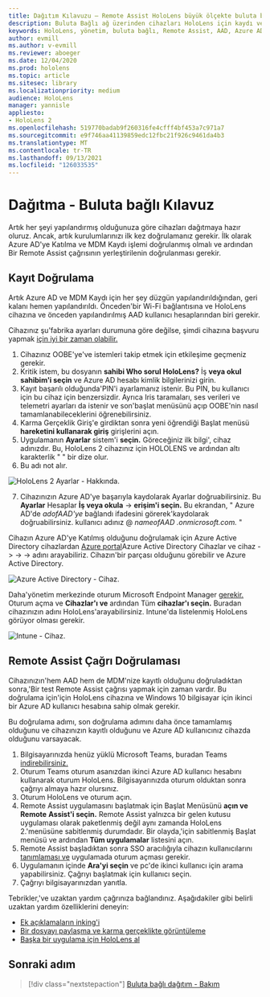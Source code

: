 ```yaml
---
title: Dağıtım Kılavuzu – Remote Assist HoloLens büyük ölçekte buluta bağlı HoloLens 2 dağıtımı - Dağıtım
description: Buluta Bağlı ağ üzerinden cihazları HoloLens için kaydı ve Remote Assist'i doğrulamayı öğrenin.
keywords: HoloLens, yönetim, buluta bağlı, Remote Assist, AAD, Azure AD, MDM, Mobil Cihaz Yönetimi
author: evmill
ms.author: v-evmill
ms.reviewer: aboeger
ms.date: 12/04/2020
ms.prod: hololens
ms.topic: article
ms.sitesec: library
ms.localizationpriority: medium
audience: HoloLens
manager: yannisle
appliesto:
- HoloLens 2
ms.openlocfilehash: 519770badab9f260316fe4cfff4bf453a7c971a7
ms.sourcegitcommit: e9f746aa41139859edc12fbc21f926c9461da4b3
ms.translationtype: MT
ms.contentlocale: tr-TR
ms.lasthandoff: 09/13/2021
ms.locfileid: "126033535"
---
```

# <a name="deploy---cloud-connected-guide"></a>Dağıtma - Buluta bağlı Kılavuz

Artık her şeyi yapılandırmış olduğunuza göre cihazları dağıtmaya hazır oluruz. Ancak, artık kurulumlarınızı ilk kez doğrulamanız gerekir. İlk olarak Azure AD'ye Katılma ve MDM Kaydı işlemi doğrulanmış olmalı ve ardından Bir Remote Assist çağrısının yerleştirilenin doğrulanması gerekir.

## <a name="enrollment-validation"></a>Kayıt Doğrulama

Artık Azure AD ve MDM Kaydı için her şey düzgün yapılandırıldığından, geri kalanı hemen yapılandırıldı. Önceden&#39;bir Wi-Fi bağlantısına ve HoloLens cihazına ve önceden yapılandırılmış AAD kullanıcı hesaplarından biri gerekir.

Cihazınız şu&#39;fabrika ayarları durumuna göre değilse, şimdi cihazına başvuru yapmak [için iyi bir zaman olabilir.](/hololens/hololens-recovery#clean-reflash-the-device)

1. Cihazınız OOBE'ye&#39;ve istemleri takip etmek için etkileşime geçmeniz gerekir. 
1. Kritik istem, bu dosyanın **sahibi Who sorul HoloLens?** İş **veya okul sahibim'i seçin** ve Azure AD hesabı kimlik bilgilerinizi girin.
1. Kayıt başarılı olduğunda&#39;PIN'i ayarlamanız istenir. Bu PIN, bu kullanıcı için bu cihaz için benzersizdir. Ayrıca Iris taramaları, ses verileri ve telemetri ayarları da istenir ve son&#39;başlat menüsünü açıp OOBE'nin nasıl tamamlanabileceklerini öğrenebilirsiniz.
1. Karma Gerçeklik Giriş'e girdiktan sonra yeni öğrendiği Başlat menüsü **hareketini kullanarak giriş** girişlerini açın.
1. Uygulamanın **Ayarlar** sistem'i **seçin.** Göreceğiniz ilk bilgi&#39;, cihaz adınızdır. Bu, HoloLens 2 cihazınız için HOLOLENS ve ardından altı karakterlik &quot; &quot; bir dize olur.
1. Bu adı not alır.

![HoloLens 2 Ayarlar - Hakkında.](./images/hololens2-settings-about.jpg)

7. Cihazınızın Azure AD'ye başarıyla kaydolarak Ayarlar doğruabilirsiniz. Bu **Ayarlar** Hesaplar **İş veya okula**  ->  **erişim'i seçin.** Bu ekrandan, &quot; Azure AD'de _adofAAD'ye_ bağlandı ifadesini görerek&#39;kaydolarak doğruabilirsiniz. kullanıcı adınız @ _nameofAAD .onmicrosoft.com._ &quot;


Cihazın Azure AD'ye Katılmış olduğunu doğrulamak için Azure Active Directory cihazlardan [Azure portal](https://portal.azure.com/#home)Azure Active Directory Cihazlar ve cihaz  ->    ->    ->  adını arayabiliriz. Cihazın&#39;bir parçası olduğunu görebilir ve Azure Active Directory.


![Azure Active Directory - Cihaz.](./images/aad-enrollment.png)

Daha&#39;yönetim merkezinde oturum Microsoft Endpoint Manager [gerekir.](https://endpoint.microsoft.com/#home) Oturum açma ve **Cihazlar'ı ve** ardından Tüm **cihazlar'ı seçin.** Buradan cihazınızın adını HoloLens&#39;arayabilirsiniz. Intune'da listelenmiş HoloLens görüyor olması gerekir.

![Intune - Cihaz.](./images/endpoint-all-devices-enrolled.png)

## <a name="remote-assist-call-validation"></a>Remote Assist Çağrı Doğrulaması

Cihazınızın&#39;hem AAD hem de MDM'nize kayıtlı olduğunu doğruladıktan sonra,&#39;Bir test Remote Assist çağrısı yapmak için zaman vardır. Bu doğrulama için&#39;için HoloLens cihazına ve Windows 10 bilgisayar için ikinci bir Azure AD kullanıcı hesabına sahip olmak gerekir.

Bu doğrulama adımı, son doğrulama adımını daha önce tamamlamış olduğunu ve cihazınızın kayıtlı olduğunu ve Azure AD kullanıcınız cihazda olduğunu varsayacak.


1. Bilgisayarınızda henüz yüklü Microsoft Teams, buradan Teams [indirebilirsiniz.](https://www.microsoft.com/microsoft-365/microsoft-teams/download-app)
2. Oturum Teams oturum asanızdan ikinci Azure AD kullanıcı hesabını kullanarak oturum HoloLens. Bilgisayarınızda oturum olduktan sonra çağrıyı almaya hazır olursınız.
3. Oturum HoloLens ve oturum açın.
4. Remote Assist uygulamasını başlatmak için Başlat Menüsünü **açın ve Remote** **Assist'i seçin.** Remote Assist yalnızca bir gelen kutusu uygulaması olarak paketlenmiş değil aynı zamanda HoloLens 2.&#39;menüsüne sabitlenmiş durumdadır. Bir olayda,&#39;için sabitlenmiş Başlat menüsü ve ardından **Tüm uygulamalar** listesini açın.
5. Remote Assist başladıktan sonra SSO aracılığıyla cihazın kullanıcılarını [tanımlaması ve](/azure/active-directory/manage-apps/what-is-single-sign-on) uygulamada oturum açması gerekir.
6. Uygulamanın içinde **Ara'yi seçin** ve pc'de ikinci kullanıcı için arama yapabilirsiniz. Çağrıyı başlatmak için kullanıcı seçin.
7. Çağrıyı bilgisayarınızdan yanıtla.

Tebrikler,&#39;ve uzaktan yardım çağrınıza bağlandınız. Aşağıdakiler gibi belirli uzaktan yardım özelliklerini deneyin:

- [Ek açıklamaların inking'i](/dynamics365/mixed-reality/remote-assist/add-annotations-hololens)
- [Bir dosyayı paylaşma ve karma gerçeklikte görüntüleme](/dynamics365/mixed-reality/remote-assist/display-save-files)
- [Başka bir uygulama için HoloLens al](/dynamics365/mixed-reality/remote-assist/get-help-hololens-app-hololens)

## <a name="next-step"></a>Sonraki adım

> [!div class="nextstepaction"]
> [Buluta bağlı dağıtım - Bakım](hololens2-cloud-connected-maintain.md)